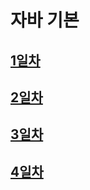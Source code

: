 # 자바 기본

## [1일차](https://github.com/ch9729/java-basic/blob/main/src/md/Day01.md)

## [2일차](https://github.com/ch9729/java-basic/blob/main/src/md/Day02.md)

## [3일차]()

## [4일차]()